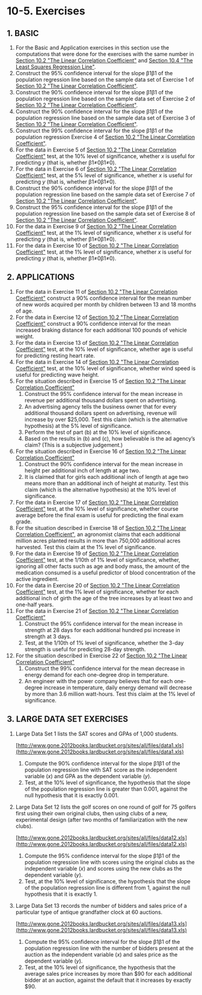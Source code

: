 # 10-5. Exercises

## 1. **BASIC**

1. For the Basic and Application exercises in this section use the computations that were done for the exercises with the same number in [Section 10.2 "The Linear Correlation Coefficient"](https://saylordotorg.github.io/text_introductory-statistics/s14-02-the-linear-correlation-coeffic.html) and [Section 10.4 "The Least Squares Regression Line"](https://saylordotorg.github.io/text_introductory-statistics/s14-04-the-least-squares-regression-l.html).
2. Construct the 95% confidence interval for the slope β1β1 of the population regression line based on the sample data set of Exercise 1 of [Section 10.2 "The Linear Correlation Coefficient"](https://saylordotorg.github.io/text_introductory-statistics/s14-02-the-linear-correlation-coeffic.html).
3. Construct the 90% confidence interval for the slope β1β1 of the population regression line based on the sample data set of Exercise 2 of [Section 10.2 "The Linear Correlation Coefficient"](https://saylordotorg.github.io/text_introductory-statistics/s14-02-the-linear-correlation-coeffic.html).
4. Construct the 90% confidence interval for the slope β1β1 of the population regression line based on the sample data set of Exercise 3 of [Section 10.2 "The Linear Correlation Coefficient"](https://saylordotorg.github.io/text_introductory-statistics/s14-02-the-linear-correlation-coeffic.html).
5. Construct the 99% confidence interval for the slope β1β1 of the population regression Exercise 4 of [Section 10.2 "The Linear Correlation Coefficient"](https://saylordotorg.github.io/text_introductory-statistics/s14-02-the-linear-correlation-coeffic.html).
6. For the data in Exercise 5 of [Section 10.2 "The Linear Correlation Coefficient"](https://saylordotorg.github.io/text_introductory-statistics/s14-02-the-linear-correlation-coeffic.html) test, at the 10% level of significance, whether _x_ is useful for predicting _y_ \(that is, whether β1≠0β1≠0\).
7. For the data in Exercise 6 of [Section 10.2 "The Linear Correlation Coefficient"](https://saylordotorg.github.io/text_introductory-statistics/s14-02-the-linear-correlation-coeffic.html) test, at the 5% level of significance, whether _x_ is useful for predicting _y_ \(that is, whether β1≠0β1≠0\).
8. Construct the 90% confidence interval for the slope β1β1 of the population regression line based on the sample data set of Exercise 7 of [Section 10.2 "The Linear Correlation Coefficient"](https://saylordotorg.github.io/text_introductory-statistics/s14-02-the-linear-correlation-coeffic.html).
9. Construct the 95% confidence interval for the slope β1β1 of the population regression line based on the sample data set of Exercise 8 of [Section 10.2 "The Linear Correlation Coefficient"](https://saylordotorg.github.io/text_introductory-statistics/s14-02-the-linear-correlation-coeffic.html).
10. For the data in Exercise 9 of [Section 10.2 "The Linear Correlation Coefficient"](https://saylordotorg.github.io/text_introductory-statistics/s14-02-the-linear-correlation-coeffic.html) test, at the 1% level of significance, whether _x_ is useful for predicting _y_ \(that is, whether β1≠0β1≠0\).
11. For the data in Exercise 10 of [Section 10.2 "The Linear Correlation Coefficient"](https://saylordotorg.github.io/text_introductory-statistics/s14-02-the-linear-correlation-coeffic.html) test, at the 1% level of significance, whether _x_ is useful for predicting _y_ \(that is, whether β1≠0β1≠0\).

## **2. APPLICATIONS**

1. For the data in Exercise 11 of [Section 10.2 "The Linear Correlation Coefficient"](https://saylordotorg.github.io/text_introductory-statistics/s14-02-the-linear-correlation-coeffic.html) construct a 90% confidence interval for the mean number of new words acquired per month by children between 13 and 18 months of age.
2. For the data in Exercise 12 of [Section 10.2 "The Linear Correlation Coefficient"](https://saylordotorg.github.io/text_introductory-statistics/s14-02-the-linear-correlation-coeffic.html) construct a 90% confidence interval for the mean increased braking distance for each additional 100 pounds of vehicle weight.
3. For the data in Exercise 13 of [Section 10.2 "The Linear Correlation Coefficient"](https://saylordotorg.github.io/text_introductory-statistics/s14-02-the-linear-correlation-coeffic.html) test, at the 10% level of significance, whether age is useful for predicting resting heart rate.
4. For the data in Exercise 14 of [Section 10.2 "The Linear Correlation Coefficient"](https://saylordotorg.github.io/text_introductory-statistics/s14-02-the-linear-correlation-coeffic.html) test, at the 10% level of significance, whether wind speed is useful for predicting wave height.
5. For the situation described in Exercise 15 of [Section 10.2 "The Linear Correlation Coefficient"](https://saylordotorg.github.io/text_introductory-statistics/s14-02-the-linear-correlation-coeffic.html)
   1. Construct the 95% confidence interval for the mean increase in revenue per additional thousand dollars spent on advertising.
   2. An advertising agency tells the business owner that for every additional thousand dollars spent on advertising, revenue will increase by over $25,000. Test this claim \(which is the alternative hypothesis\) at the 5% level of significance.
   3. Perform the test of part \(b\) at the 10% level of significance.
   4. Based on the results in \(b\) and \(c\), how believable is the ad agency’s claim? \(This is a subjective judgement.\)
6. For the situation described in Exercise 16 of [Section 10.2 "The Linear Correlation Coefficient"](https://saylordotorg.github.io/text_introductory-statistics/s14-02-the-linear-correlation-coeffic.html)
   1. Construct the 90% confidence interval for the mean increase in height per additional inch of length at age two.
   2. It is claimed that for girls each additional inch of length at age two means more than an additional inch of height at maturity. Test this claim \(which is the alternative hypothesis\) at the 10% level of significance.
7. For the data in Exercise 17 of [Section 10.2 "The Linear Correlation Coefficient"](https://saylordotorg.github.io/text_introductory-statistics/s14-02-the-linear-correlation-coeffic.html) test, at the 10% level of significance, whether course average before the final exam is useful for predicting the final exam grade.
8. For the situation described in Exercise 18 of [Section 10.2 "The Linear Correlation Coefficient"](https://saylordotorg.github.io/text_introductory-statistics/s14-02-the-linear-correlation-coeffic.html), an agronomist claims that each additional million acres planted results in more than 750,000 additional acres harvested. Test this claim at the 1% level of significance.
9. For the data in Exercise 19 of [Section 10.2 "The Linear Correlation Coefficient"](https://saylordotorg.github.io/text_introductory-statistics/s14-02-the-linear-correlation-coeffic.html) test, at the 1/10th of 1% level of significance, whether, ignoring all other facts such as age and body mass, the amount of the medication consumed is a useful predictor of blood concentration of the active ingredient.
10. For the data in Exercise 20 of [Section 10.2 "The Linear Correlation Coefficient"](https://saylordotorg.github.io/text_introductory-statistics/s14-02-the-linear-correlation-coeffic.html) test, at the 1% level of significance, whether for each additional inch of girth the age of the tree increases by at least two and one-half years.
11. For the data in Exercise 21 of [Section 10.2 "The Linear Correlation Coefficient"](https://saylordotorg.github.io/text_introductory-statistics/s14-02-the-linear-correlation-coeffic.html)
    1. Construct the 95% confidence interval for the mean increase in strength at 28 days for each additional hundred psi increase in strength at 3 days.
    2. Test, at the 1/10th of 1% level of significance, whether the 3-day strength is useful for predicting 28-day strength.
12. For the situation described in Exercise 22 of [Section 10.2 "The Linear Correlation Coefficient"](https://saylordotorg.github.io/text_introductory-statistics/s14-02-the-linear-correlation-coeffic.html)
    1. Construct the 99% confidence interval for the mean decrease in energy demand for each one-degree drop in temperature.
    2. An engineer with the power company believes that for each one-degree increase in temperature, daily energy demand will decrease by more than 3.6 million watt-hours. Test this claim at the 1% level of significance.

## **3. LARGE DATA SET EXERCISES**

1. Large Data Set 1 lists the SAT scores and GPAs of 1,000 students.

   [http://www.gone.2012books.lardbucket.org/sites/all/files/data1.xls](http://www.gone.2012books.lardbucket.org/sites/all/files/data1.xls)

   1. Compute the 90% confidence interval for the slope β1β1 of the population regression line with SAT score as the independent variable \(_x_\) and GPA as the dependent variable \(_y_\).
   2. Test, at the 10% level of significance, the hypothesis that the slope of the population regression line is greater than 0.001, against the null hypothesis that it is exactly 0.001.

2. Large Data Set 12 lists the golf scores on one round of golf for 75 golfers first using their own original clubs, then using clubs of a new, experimental design \(after two months of familiarization with the new clubs\).

   [http://www.gone.2012books.lardbucket.org/sites/all/files/data12.xls](http://www.gone.2012books.lardbucket.org/sites/all/files/data12.xls)

   1. Compute the 95% confidence interval for the slope β1β1 of the population regression line with scores using the original clubs as the independent variable \(_x_\) and scores using the new clubs as the dependent variable \(_y_\).
   2. Test, at the 10% level of significance, the hypothesis that the slope of the population regression line is different from 1, against the null hypothesis that it is exactly 1.

3. Large Data Set 13 records the number of bidders and sales price of a particular type of antique grandfather clock at 60 auctions.

   [http://www.gone.2012books.lardbucket.org/sites/all/files/data13.xls](http://www.gone.2012books.lardbucket.org/sites/all/files/data13.xls)

   1. Compute the 95% confidence interval for the slope β1β1 of the population regression line with the number of bidders present at the auction as the independent variable \(_x_\) and sales price as the dependent variable \(_y_\).
   2. Test, at the 10% level of significance, the hypothesis that the average sales price increases by more than $90 for each additional bidder at an auction, against the default that it increases by exactly $90.

